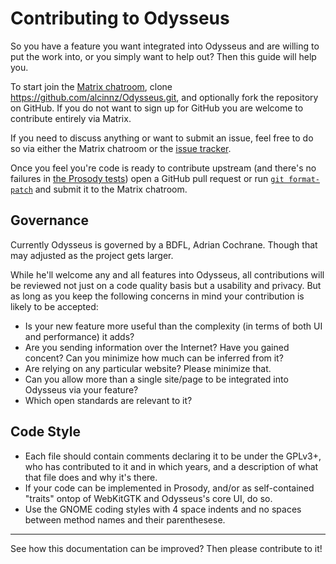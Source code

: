 # Contributing to Odysseus
So you have a feature you want integrated into Odysseus and are willing to put the work into, or you simply want to help out? Then this guide will help you.

To start join the [Matrix chatroom](https://riot.im/app/#/room/#odysseus-web:matrix.org), clone https://github.com/alcinnz/Odysseus.git, and optionally fork the repository on GitHub. If you do not want to sign up for GitHub you are welcome to contribute entirely via Matrix.

If you need to discuss anything or want to submit an issue, feel free to do so via either the Matrix chatroom or the [issue tracker](https://github.com/alcinnz/Odysseus/issues).

Once you feel you're code is ready to contribute upstream (and there's no failures in [the Prosody tests](odysseus:debugging/test)) open a GitHub pull request or run [`git format-patch`](https://git-scm.com/docs/git-format-patch) and submit it to the Matrix chatroom.

## Governance
Currently Odysseus is governed by a BDFL, Adrian Cochrane. Though that may adjusted as the project gets larger.

While he'll welcome any and all features into Odysseus, all contributions will be reviewed not just on a code quality basis but a usability and privacy. But as long as you keep the following concerns in mind your contribution is likely to be accepted:

* Is your new feature more useful than the complexity (in terms of both UI and performance) it adds?
* Are you sending information over the Internet? Have you gained concent? Can you minimize how much can be inferred from it?
* Are relying on any particular website? Please minimize that.
* Can you allow more than a single site/page to be integrated into Odysseus via your feature?
* Which open standards are relevant to it?

## Code Style

* Each file should contain comments declaring it to be under the GPLv3+, who has contributed to it and in which years, and a description of what that file does and why it's there.
* If your code can be implemented in Prosody, and/or as self-contained "traits" ontop of WebKitGTK and Odysseus's core UI, do so.
* Use the GNOME coding styles with 4 space indents and no spaces between method names and their parenthesese.

---

See how this documentation can be improved? Then please contribute to it!

